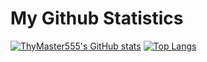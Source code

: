 # My Github Statistics

[![ThyMaster555's GitHub stats](https://github-readme-stats.vercel.app/api?username=mastertar&count_private=true&show_icons=true&theme=gotham)](https://github.com/anuraghazra/github-readme-stats)
[![Top Langs](https://github-readme-stats.vercel.app/api/top-langs/?username=mastertar&langs_count=10&layout=compact&theme=gotham)](https://github.com/anuraghazra/github-readme-stats)
